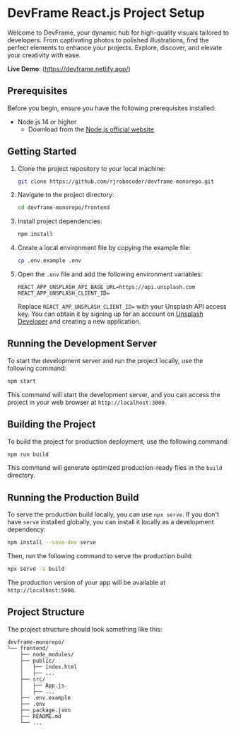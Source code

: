 # DevFrame React.js Project Setup

Welcome to DevFrame, your dynamic hub for high-quality visuals tailored to developers. From captivating photos to polished illustrations, find the perfect elements to enhance your projects. Explore, discover, and elevate your creativity with ease.

**Live Demo**: (https://devframe.netlify.app/)

## Prerequisites

Before you begin, ensure you have the following prerequisites installed:

- Node.js 14 or higher
  - Download from the [Node.js official website](https://nodejs.org/)

## Getting Started

1. Clone the project repository to your local machine:

   ```bash
   git clone https://github.com/rjrobocoder/devframe-monorepo.git
   ```

2. Navigate to the project directory:

   ```bash
   cd devframe-monorepo/frontend
   ```

3. Install project dependencies:

   ```bash
   npm install
   ```

4. Create a local environment file by copying the example file:

   ```bash
   cp .env.example .env
   ```

5. Open the `.env` file and add the following environment variables:

   ```plaintext
   REACT_APP_UNSPLASH_API_BASE_URL=https://api.unsplash.com
   REACT_APP_UNSPLASH_CLIENT_ID=
   ```

   Replace `REACT_APP_UNSPLASH_CLIENT_ID=` with your Unsplash API access key. You can obtain it by signing up for an account on [Unsplash Developer](https://unsplash.com/developers) and creating a new application.

## Running the Development Server

To start the development server and run the project locally, use the following command:

```bash
npm start
```

This command will start the development server, and you can access the project in your web browser at `http://localhost:3000`.

## Building the Project

To build the project for production deployment, use the following command:

```bash
npm run build
```

This command will generate optimized production-ready files in the `build` directory.

## Running the Production Build

To serve the production build locally, you can use `npx serve`. If you don't have `serve` installed globally, you can install it locally as a development dependency:

```bash
npm install --save-dev serve
```

Then, run the following command to serve the production build:

```bash
npx serve -s build
```

The production version of your app will be available at `http://localhost:5000`.

## Project Structure

The project structure should look something like this:

```
devframe-monorepo/
└── frontend/
    ├── node_modules/
    ├── public/
    │   ├── index.html
    │   ├── ...
    ├── src/
    │   ├── App.js
    │   ├── ...
    ├── .env.example
    ├── .env
    ├── package.json
    ├── README.md
    └── ...
```